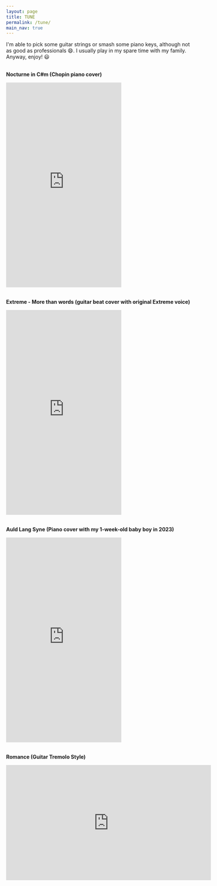 ```yaml
---
layout: page
title: TUNE
permalink: /tune/
main_nav: true
---
```

I'm able to pick some guitar strings or smash some piano keys, although not as good as professionals 😄.
I usually play in my spare time with my family.
Anyway, enjoy! 😃
<br>
<br>



__Nocturne in C#m (Chopin piano cover)__
<iframe width="315" height="560"
src="https://www.youtube.com/embed/NjtsEV0-2H0"
title="YouTube video player"
frameborder="0"
allow="accelerometer; autoplay; clipboard-write; encrypted-media; gyroscope; picture-in-picture; web-share"
> </iframe>
<br>
<br>


__Extreme - More than words (guitar beat cover with original Extreme voice)__
<iframe width="315" height="560" src="https://www.youtube.com/embed/_4t9becliVQ?si=laifWJi_523vuee5" title="YouTube video player" frameborder="0" allow="accelerometer; autoplay; clipboard-write; encrypted-media; gyroscope; picture-in-picture; web-share" referrerpolicy="strict-origin-when-cross-origin" > </iframe>
<br>
<br>


__Auld Lang Syne (Piano cover with my 1-week-old baby boy in 2023)__
<iframe width="315" height="560"
src="https://www.youtube.com/embed/yaoGsaamSsg"
title="YouTube video player"
frameborder="0"
allow="accelerometer; autoplay; clipboard-write; encrypted-media; gyroscope; picture-in-picture; web-share"
> </iframe>
<br>
<br>

__Romance (Guitar Tremolo Style)__
<iframe width="560" height="315" src="https://www.youtube.com/embed/otZvW79Fkzw?si=PvM6936v4xT6agsx" title="YouTube video player" frameborder="0" allow="accelerometer; autoplay; clipboard-write; encrypted-media; gyroscope; picture-in-picture; web-share" referrerpolicy="strict-origin-when-cross-origin" > </iframe>
<br>
<br>

